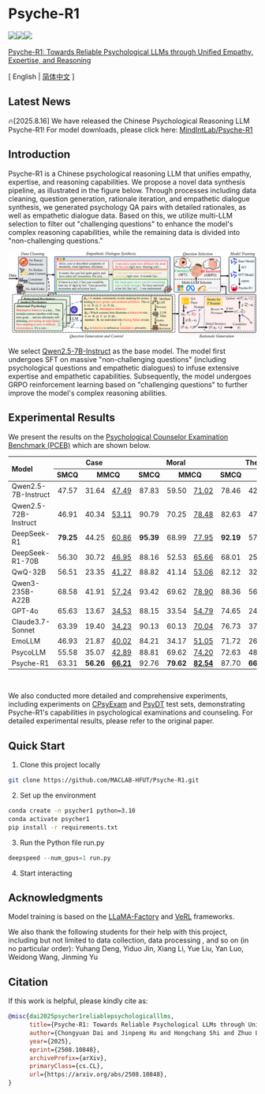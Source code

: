 # Psyche-R1
<a href="./LICENSE"><img src="https://img.shields.io/badge/license-Apache%202-red.svg"></a><img src="https://img.shields.io/badge/python-3.8+-blue.svg" /><a href='https://arxiv.org/pdf/2508.10848'><img src='https://img.shields.io/badge/ArXiv-2508.10848-red'></a>

[Psyche-R1: Towards Reliable Psychological LLMs through Unified Empathy, Expertise, and Reasoning](https://arxiv.org/pdf/2508.10848)

\[ English | [简体中文](README_zh.md) \]

## Latest News
🔥[2025.8.16] We have released the Chinese Psychological Reasoning LLM Psyche-R1! For model downloads, please click here: [MindIntLab/Psyche-R1](https://huggingface.co/MindIntLab/Psyche-R1)

## Introduction
Psyche-R1 is a Chinese psychological reasoning LLM that unifies empathy, expertise, and reasoning capabilities.
We propose a novel data synthesis pipeline, as illustrated in the figure below. Through processes including data cleaning, question generation, rationale iteration, and empathetic dialogue synthesis, we generated psychology QA pairs with detailed rationales, as well as empathetic dialogue data. Based on this, we utilize multi-LLM selection to filter out "challenging questions" to enhance the model's complex reasoning capabilities, while the remaining data is divided into "non-challenging questions."

![Our proposed pipeline for generating high-quality psychology data.](figure/pipeline.png)

We select [Qwen2.5-7B-Instruct](https://huggingface.co/Qwen/Qwen2.5-7B-Instruct) as the base model. The model first undergoes SFT on massive "non-challenging questions" (including psychological questions and empathetic dialogues) to infuse extensive expertise and empathetic capabilities. Subsequently, the model undergoes GRPO reinforcement learning based on "challenging questions" to further improve the model's complex reasoning abilities.

## Experimental Results
We present the results on the [Psychological Counselor Examination Benchmark (PCEB)](https://github.com/MACLAB-HFUT/PsycoLLM) which are shown below. 
<table>
    <thead>
        <tr>
            <th rowspan="2" align="left">Model</th>
            <th colspan="3" align="center">Case</th>
            <th colspan="3" align="center">Moral</th>
            <th colspan="3" align="center">Theory</th>
            <th rowspan="2" colspan="2" align="center">Avg.</th>
            <th colspan="3" align="center">Case (QA)</th>
        </tr>
        <tr>
            <th align="center">SMCQ</th>
            <th colspan="2" align="center">MMCQ</th>
            <th align="center">SMCQ</th>
            <th colspan="2" align="center">MMCQ</th>
            <th align="center">SMCQ</th>
            <th colspan="2" align="center">MMCQ</th>
            <th align="center">R-1</th>
            <th align="center">R-L</th>
            <th align="center">B-4</th>
        </tr>
    </thead>
    <tbody>
        <tr>
            <td align="left">Qwen2.5-7B-Instruct</td>
            <td align="center">47.57</td>
            <td align="center">31.64</td>
            <td align="center"><u>47.49</u></td>
            <td align="center">87.83</td>
            <td align="center">59.50</td>
            <td align="center"><u>71.02</u></td>
            <td align="center">78.46</td>
            <td align="center">42.45</td>
            <td align="center"><u>55.17</u></td>
            <td align="center">57.91</td>
            <td align="center">(<u>64.59</u>)</td>
            <td align="center">20.94</td>
            <td align="center">11.28</td>
            <td align="center">1.28</td>
        </tr>
        <tr>
            <td align="left">Qwen2.5-72B-Instruct</td>
            <td align="center">46.91</td>
            <td align="center">40.34</td>
            <td align="center"><u>53.11</u></td>
            <td align="center">90.79</td>
            <td align="center">70.25</td>
            <td align="center"><u>78.48</u></td>
            <td align="center">82.63</td>
            <td align="center">47.63</td>
            <td align="center"><u>59.74</u></td>
            <td align="center">63.09</td>
            <td align="center">(<u>68.61</u>)</td>
            <td align="center">21.43</td>
            <td align="center">12.02</td>
            <td align="center">1.16</td>
        </tr>
        <tr>
            <td align="left">DeepSeek-R1</td>
            <td align="center"><b>79.25</b></td>
            <td align="center">44.25</td>
            <td align="center"><u>60.86</u></td>
            <td align="center"><b>95.39</b></td>
            <td align="center">68.99</td>
            <td align="center"><u>77.95</u></td>
            <td align="center"><b>92.19</b></td>
            <td align="center">57.60</td>
            <td align="center"><u>69.41</u></td>
            <td align="center">72.95</td>
            <td align="center">(<b><u>79.18</u></b>)</td>
            <td align="center">17.65</td>
            <td align="center">9.19</td>
            <td align="center">0.94</td>
        </tr>
        <tr>
            <td align="left">DeepSeek-R1-70B</td>
            <td align="center">56.30</td>
            <td align="center">30.72</td>
            <td align="center"><u>46.95</u></td>
            <td align="center">88.16</td>
            <td align="center">52.53</td>
            <td align="center"><u>65.66</u></td>
            <td align="center">68.01</td>
            <td align="center">25.64</td>
            <td align="center"><u>45.63</u></td>
            <td align="center">53.56</td>
            <td align="center">(<u>61.79</u>)</td>
            <td align="center">22.77</td>
            <td align="center">13.23</td>
            <td align="center">1.16</td>
        </tr>
        <tr>
            <td align="left">QwQ-32B</td>
            <td align="center">56.51</td>
            <td align="center">23.35</td>
            <td align="center"><u>41.27</u></td>
            <td align="center">88.82</td>
            <td align="center">41.14</td>
            <td align="center"><u>53.06</u></td>
            <td align="center">82.12</td>
            <td align="center">32.69</td>
            <td align="center"><u>49.90</u></td>
            <td align="center">54.11</td>
            <td align="center">(<u>61.95</u>)</td>
            <td align="center">18.39</td>
            <td align="center">7.48</td>
            <td align="center">0.84</td>
        </tr>
        <tr>
            <td align="left">Qwen3-235B-A22B</td>
            <td align="center">68.58</td>
            <td align="center">41.91</td>
            <td align="center"><u>57.24</u></td>
            <td align="center">93.42</td>
            <td align="center">69.62</td>
            <td align="center"><u>78.90</u></td>
            <td align="center">88.36</td>
            <td align="center">56.70</td>
            <td align="center"><u>68.64</u></td>
            <td align="center">69.77</td>
            <td align="center">(<u>75.86</u>)</td>
            <td align="center">18.96</td>
            <td align="center">11.14</td>
            <td align="center">1.11</td>
        </tr>
        <tr>
            <td align="left">GPT-4o</td>
            <td align="center">65.63</td>
            <td align="center">13.67</td>
            <td align="center"><u>34.53</u></td>
            <td align="center">88.15</td>
            <td align="center">33.54</td>
            <td align="center"><u>54.79</u></td>
            <td align="center">74.65</td>
            <td align="center">24.10</td>
            <td align="center"><u>45.07</u></td>
            <td align="center">49.96</td>
            <td align="center">(<u>60.47</u>)</td>
            <td align="center">23.45</td>
            <td align="center">12.75</td>
            <td align="center">1.18</td>
        </tr>
        <tr>
            <td align="left">Claude3.7-Sonnet</td>
            <td align="center">63.39</td>
            <td align="center">19.40</td>
            <td align="center"><u>34.23</u></td>
            <td align="center">90.13</td>
            <td align="center">60.13</td>
            <td align="center"><u>70.04</u></td>
            <td align="center">76.73</td>
            <td align="center">37.37</td>
            <td align="center"><u>48.99</u></td>
            <td align="center">57.86</td>
            <td align="center">(<u>63.92</u>)</td>
            <td align="center">21.59</td>
            <td align="center">11.11</td>
            <td align="center">1.23</td>
        </tr>
        <tr>
            <td align="left">EmoLLM</td>
            <td align="center">46.93</td>
            <td align="center">21.87</td>
            <td align="center"><u>40.02</u></td>
            <td align="center">84.21</td>
            <td align="center">34.17</td>
            <td align="center"><u>51.05</u></td>
            <td align="center">71.72</td>
            <td align="center">26.18</td>
            <td align="center"><u>44.49</u></td>
            <td align="center">47.51</td>
            <td align="center">(<u>56.40</u>)</td>
            <td align="center">22.15</td>
            <td align="center">11.69</td>
            <td align="center">1.20</td>
        </tr>
        <tr>
            <td align="left">PsycoLLM</td>
            <td align="center">55.58</td>
            <td align="center">35.07</td>
            <td align="center"><u>42.89</u></td>
            <td align="center">88.81</td>
            <td align="center">69.62</td>
            <td align="center"><u>74.20</u></td>
            <td align="center">72.63</td>
            <td align="center">48.59</td>
            <td align="center"><u>54.12</u></td>
            <td align="center">61.72</td>
            <td align="center">(<u>64.71</u>)</td>
            <td align="center">24.45</td>
            <td align="center"><b>17.45</b></td>
            <td align="center">2.04</td>
        </tr>
        <tr>
            <td align="left">Psyche-R1</td>
            <td align="center">63.31</td>
            <td align="center"><b>56.26</b></td>
            <td align="center"><b><u>66.21</u></b></td>
            <td align="center">92.76</td>
            <td align="center"><b>79.62</b></td>
            <td align="center"><b><u>82.54</u></b></td>
            <td align="center">87.70</td>
            <td align="center"><b>66.54</b></td>
            <td align="center"><b><u>73.34</u></b></td>
            <td align="center"><b>74.37</b></td>
            <td align="center">(<u>77.64</u>)</td>
            <td align="center"><b>27.31</b></td>
            <td align="center">15.33</td>
            <td align="center"><b>2.40</b></td>
        </tr>
    </tbody>
</table>

<br>

We also conducted more detailed and comprehensive experiments, including experiments on [CPsyExam](https://aclanthology.org/anthology-files/anthology-files/pdf/coling/2025.coling-main.745.pdf) and [PsyDT](https://arxiv.org/pdf/2412.13660) test sets, demonstrating Psyche-R1's capabilities in psychological examinations and counseling. For detailed experimental results, please refer to the original paper.

## Quick Start
1. Clone this project locally
```bash
git clone https://github.com/MACLAB-HFUT/Psyche-R1.git
```
2. Set up the environment
```bash
conda create -n psycher1 python=3.10
conda activate psycher1
pip install -r requirements.txt
```
3. Run the Python file run.py
```python
deepspeed --num_gpus=1 run.py
```
4. Start interacting

## Acknowledgments
Model training is based on the [LLaMA-Factory](https://github.com/hiyouga/LLaMA-Factory) and [VeRL](https://github.com/volcengine/verl) frameworks.

We also thank the following students for their help with this project, including but not limited to data collection, data processing , and so on (in no particular order): Yuhang Deng, Yiduo Jin, Xiang Li, Yue Liu, Yan Luo, Weidong Wang, Jinming Yu

## Citation

If this work is helpful, please kindly cite as:

```bibtex
@misc{dai2025psycher1reliablepsychologicalllms,
      title={Psyche-R1: Towards Reliable Psychological LLMs through Unified Empathy, Expertise, and Reasoning}, 
      author={Chongyuan Dai and Jinpeng Hu and Hongchang Shi and Zhuo Li and Xun Yang and Meng Wang},
      year={2025},
      eprint={2508.10848},
      archivePrefix={arXiv},
      primaryClass={cs.CL},
      url={https://arxiv.org/abs/2508.10848}, 
}
```
